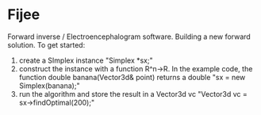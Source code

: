 Fijee
=====

Forward inverse / Electroencephalogram software. Building a new forward solution.
To get started:
1. create a SImplex instance
	"Simplex *sx;"
2. construct the instance with a function R^n->R. In the example code, the function double banana(Vector3d& point)
   returns a double
	"sx = new Simplex(banana);"
3. run the algorithm and store the result in a Vector3d vc
	"Vector3d vc = sx->findOptimal(200);"